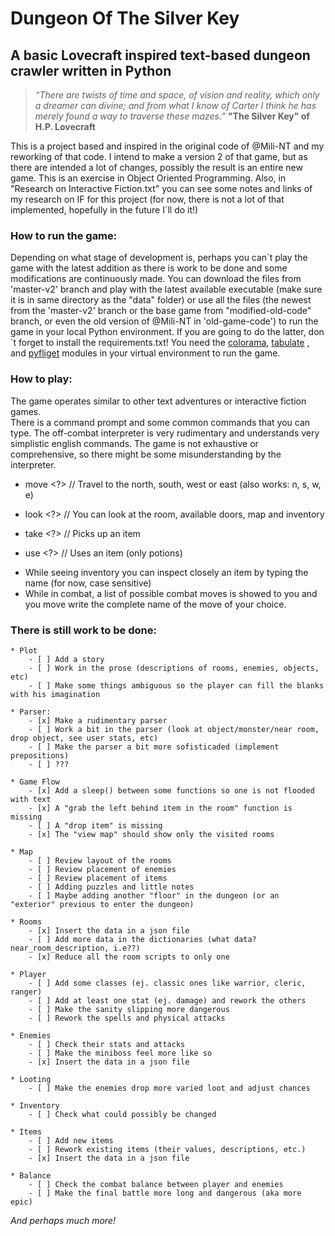 # Dungeon Of The Silver Key
## A basic Lovecraft inspired text-based dungeon crawler written in Python

> *“There are twists of time and space, of vision and reality, which only a dreamer can divine; 
> and from what I know of Carter I think he has merely found a way to traverse these mazes.”*
> **"The Silver Key" of H.P. Lovecraft**

This is a project based and inspired in the original code of @Mili-NT and my reworking of that code. I intend to make a
version 2 of that game, but as there are intended a lot of changes, possibly the result is an entire new game.
This is an exercise in Object Oriented Programming. Also, in "Research on Interactive Fiction.txt" you can see some notes
and links of my research on IF for this project (for now, there is not a lot of that implemented, hopefully in the future
I´ll do it!)

### How to run the game:

Depending on what stage of development is, perhaps you can´t play the game with the latest addition as there is work to 
be done and some modifications are continuously made. You can download the files from 'master-v2' branch and play with 
the latest available executable (make sure it is in same directory as the "data" folder) or use all the files 
(the newest from the 'master-v2' branch or the base game from "modified-old-code" branch, or even the old version of 
@Mili-NT in 'old-game-code') to run the game in your local Python environment. If you are going to do the latter, don´t
forget to install the requirements.txt! You need the [colorama](https://pypi.org/project/colorama/), [tabulate](https://pypi.org/project/tabulate/)
, and [pyfliget](https://github.com/pwaller/pyfiglet) modules in your virtual environment to run the game.  


### How to play:

The game operates similar to other text adventures or interactive fiction games.  
There is a command prompt and some common commands that you can type. 
The off-combat interpreter is very rudimentary and understands very simplistic english commands. 
The game is not exhaustive or comprehensive, so there might be some misunderstanding by the interpreter.

   - move <?>    //    Travel to the north, south, west or east (also works: n, s, w, e)

   - look <?>    //    You can look at the room, available doors, map and inventory

   - take <?>    //    Picks up an item
    
   - use <?>     //    Uses an item (only potions)
    
* While seeing inventory you can inspect closely an item by typing the name (for now, case sensitive)
* While in combat, a list of possible combat moves is showed to you and you move write the complete name of the move of your choice.


### There is still work to be done:

    * Plot
        - [ ] Add a story
        - [ ] Work in the prose (descriptions of rooms, enemies, objects, etc)
        - [ ] Make some things ambiguous so the player can fill the blanks with his imagination
    
    * Parser:
        - [x] Make a rudimentary parser
        - [ ] Work a bit in the parser (look at object/monster/near room, drop object, see user stats, etc)
        - [ ] Make the parser a bit more sofisticaded (implement prepositions)
        - [ ] ???
    
    * Game Flow
        - [x] Add a sleep() between some functions so one is not flooded with text
        - [x] A "grab the left behind item in the room" function is missing
        - [ ] A "drop item" is missing
        - [x] The "view map" should show only the visited rooms
        
    * Map
        - [ ] Review layout of the rooms
        - [ ] Review placement of enemies
        - [ ] Review placement of items
        - [ ] Adding puzzles and little notes
        - [ ] Maybe adding another "floor" in the dungeon (or an "exterior" previous to enter the dungeon)
        
    * Rooms
        - [x] Insert the data in a json file
        - [ ] Add more data in the dictionaries (what data? near_room_description, i.e??)
        - [x] Reduce all the room scripts to only one
        
    * Player
        - [ ] Add some classes (ej. classic ones like warrior, cleric, ranger)
        - [ ] Add at least one stat (ej. damage) and rework the others
        - [ ] Make the sanity slipping more dangerous
        - [ ] Rework the spells and physical attacks
        
    * Enemies
        - [ ] Check their stats and attacks
        - [ ] Make the miniboss feel more like so
        - [x] Insert the data in a json file
        
    * Looting
        - [ ] Make the enemies drop more varied loot and adjust chances
        
    * Inventory
        - [ ] Check what could possibly be changed
        
    * Items
        - [ ] Add new items
        - [ ] Rework existing items (their values, descriptions, etc.)
        - [x] Insert the data in a json file
        
    * Balance
        - [ ] Check the combat balance between player and enemies
        - [ ] Make the final battle more long and dangerous (aka more epic)
     
*And perhaps much more!*
